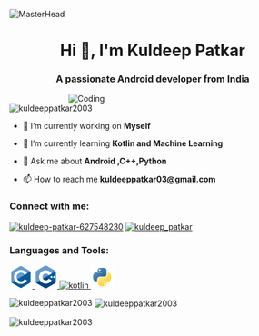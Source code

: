 ![MasterHead](https://firebasestorage.googleapis.com/v0/b/flexi-coding.appspot.com/o/dempgi7-520f8d5f-63d4-4453-8822-dbc149ae27f8.gif?alt=media&token=91c0c7b2-93c3-4029-b011-1a8703c5730d)
<h1 align="center">Hi 👋, I'm Kuldeep Patkar</h1>
<h3 align="center">A passionate Android developer from India</h3>
<img align="right" alt="Coding" width="400" src="https://user-images.githubusercontent.com/93570267/158133428-9fa828ff-ceab-460b-aa48-5dc42b8954df.gif">


<p align="left"> <img src="https://komarev.com/ghpvc/?username=kuldeeppatkar2003&label=Profile%20views&color=0e75b6&style=flat" alt="kuldeeppatkar2003" /> </p>

- 🔭 I’m currently working on **Myself**

- 🌱 I’m currently learning **Kotlin and Machine Learning**

- 💬 Ask me about **Android ,C++,Python**

- 📫 How to reach me **kuldeeppatkar03@gmail.com**

<h3 align="left">Connect with me:</h3>
<p align="left">
<a href="https://linkedin.com/in/kuldeep-patkar-627548230" target="blank"><img align="center" src="https://raw.githubusercontent.com/rahuldkjain/github-profile-readme-generator/master/src/images/icons/Social/linked-in-alt.svg" alt="kuldeep-patkar-627548230" height="30" width="40" /></a>
<a href="https://instagram.com/kuldeep_patkar" target="blank"><img align="center" src="https://raw.githubusercontent.com/rahuldkjain/github-profile-readme-generator/master/src/images/icons/Social/instagram.svg" alt="kuldeep_patkar" height="30" width="40" /></a>
</p>

<h3 align="left">Languages and Tools:</h3>
<p align="left"> <a href="https://www.cprogramming.com/" target="_blank" rel="noreferrer"> <img src="https://raw.githubusercontent.com/devicons/devicon/master/icons/c/c-original.svg" alt="c" width="40" height="40"/> </a> <a href="https://www.w3schools.com/cpp/" target="_blank" rel="noreferrer"> <img src="https://raw.githubusercontent.com/devicons/devicon/master/icons/cplusplus/cplusplus-original.svg" alt="cplusplus" width="40" height="40"/> </a> <a href="https://kotlinlang.org" target="_blank" rel="noreferrer"> <img src="https://www.vectorlogo.zone/logos/kotlinlang/kotlinlang-icon.svg" alt="kotlin" width="40" height="40"/> </a> <a href="https://www.python.org" target="_blank" rel="noreferrer"> <img src="https://raw.githubusercontent.com/devicons/devicon/master/icons/python/python-original.svg" alt="python" width="40" height="40"/> </a> </p>

<p><img align="left" src="https://github-readme-stats.vercel.app/api/top-langs?username=kuldeeppatkar2003&show_icons=true&locale=en&layout=compact" alt="kuldeeppatkar2003" /></p>

<p>&nbsp;<img align="center" src="https://github-readme-stats.vercel.app/api?username=kuldeeppatkar2003&show_icons=true&locale=en" alt="kuldeeppatkar2003" /></p>

<p><img align="center" src="https://github-readme-streak-stats.herokuapp.com/?user=kuldeeppatkar2003&" alt="kuldeeppatkar2003" /></p>

